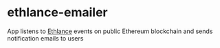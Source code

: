 # ethlance-emailer

App listens to [Ethlance](http://ethlance.com) events on public Ethereum blockchain and sends notification emails
to users
